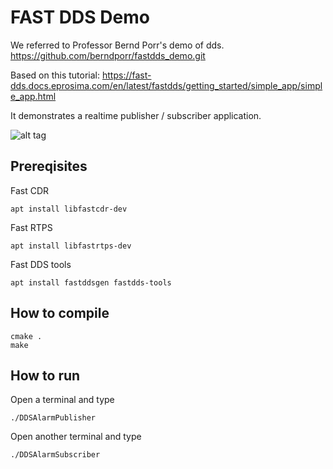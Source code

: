 # FAST DDS Demo
We referred to Professor Bernd Porr's demo of dds. https://github.com/berndporr/fastdds_demo.git

Based on this tutorial: https://fast-dds.docs.eprosima.com/en/latest/fastdds/getting_started/simple_app/simple_app.html

It demonstrates a realtime publisher / subscriber application.

![alt tag](screenshot.png)

## Prereqisites

Fast CDR
```
apt install libfastcdr-dev
```

Fast RTPS
```
apt install libfastrtps-dev
```

Fast DDS tools
```
apt install fastddsgen fastdds-tools
```

## How to compile

```
cmake .
make
```


## How to run

Open a terminal and type
```
./DDSAlarmPublisher
```

Open another terminal and type

```
./DDSAlarmSubscriber
```
